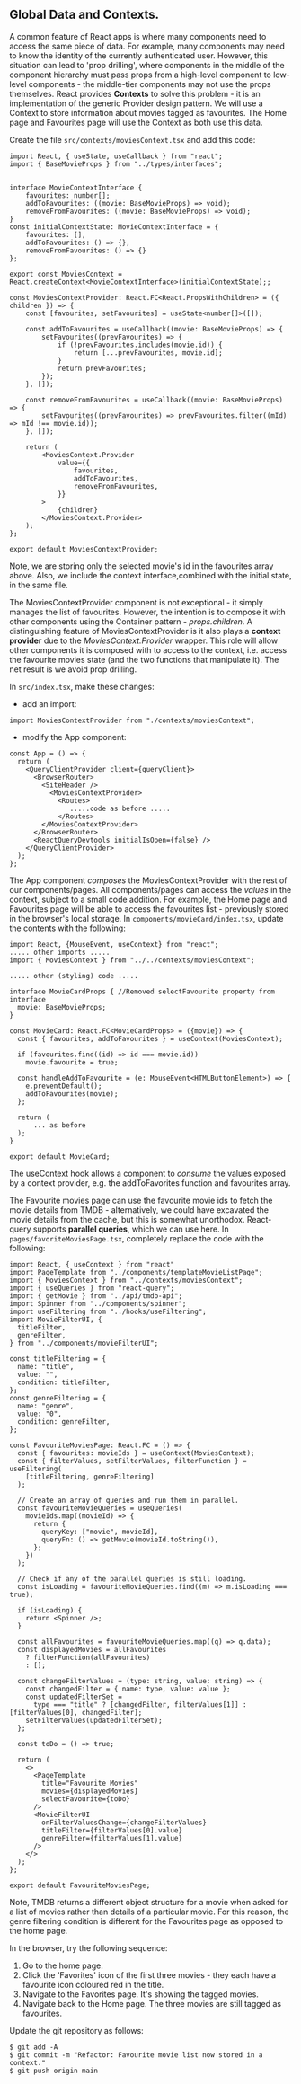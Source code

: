 ## Global Data and Contexts.

A common feature of React apps is where many components need to access the same piece of data. For example, many components may need to know the identity of the currently authenticated user. However, this situation can lead to 'prop drilling', where components in the middle of the component hierarchy must pass props from a high-level component to low-level components - the middle-tier components may not use the props themselves. React provides __Contexts__ to solve this problem - it is an implementation of the generic Provider design pattern. We will use a Context to store information about movies tagged as favourites. The Home page and Favourites page will use the Context as both use this data.

Create the file `src/contexts/moviesContext.tsx` and add this code:

```tsx
import React, { useState, useCallback } from "react";
import { BaseMovieProps } from "../types/interfaces";


interface MovieContextInterface {
    favourites: number[];
    addToFavourites: ((movie: BaseMovieProps) => void);
    removeFromFavourites: ((movie: BaseMovieProps) => void);
}
const initialContextState: MovieContextInterface = {
    favourites: [],
    addToFavourites: () => {},
    removeFromFavourites: () => {}
};

export const MoviesContext = React.createContext<MovieContextInterface>(initialContextState);;

const MoviesContextProvider: React.FC<React.PropsWithChildren> = ({ children }) => {
    const [favourites, setFavourites] = useState<number[]>([]);

    const addToFavourites = useCallback((movie: BaseMovieProps) => {
        setFavourites((prevFavourites) => {
            if (!prevFavourites.includes(movie.id)) {
                return [...prevFavourites, movie.id];
            }
            return prevFavourites;
        });
    }, []);

    const removeFromFavourites = useCallback((movie: BaseMovieProps) => {
        setFavourites((prevFavourites) => prevFavourites.filter((mId) => mId !== movie.id));
    }, []);

    return (
        <MoviesContext.Provider
            value={{
                favourites,
                addToFavourites,
                removeFromFavourites,
            }}
        >
            {children}
        </MoviesContext.Provider>
    );
};

export default MoviesContextProvider;
```
Note, we are storing only the selected movie's id in the favourites array above. Also, we include the context interface,combined with the initial state,  in the same file. 

The MoviesContextProvider component is not exceptional - it simply manages the list of favourites. However, the intention is to compose it with other components using the Container pattern - _props.children_. A distinguishing feature of MoviesContextProvider is it also plays a __context provider__ due to the _MoviesContext.Provider_ wrapper. This role will allow other components it is composed with to access to the context, i.e. access the favourite movies state (and the two functions that manipulate it). The net result is we avoid prop drilling.

In `src/index.tsx`, make these changes:

- add an import:

```tsx
import MoviesContextProvider from "./contexts/moviesContext";
```

- modify the App component:

```tsx
const App = () => {
  return (
    <QueryClientProvider client={queryClient}>
      <BrowserRouter>
        <SiteHeader />
          <MoviesContextProvider>
            <Routes>
               .....code as before .....
            </Routes>
        </MoviesContextProvider>
      </BrowserRouter>
      <ReactQueryDevtools initialIsOpen={false} />
    </QueryClientProvider>
  );
};
```
The App component _composes_ the MoviesContextProvider with the rest of our components/pages. All components/pages can access the _values_ in the context, subject to a small code addition. For example, the Home page and Favourites page will be able to access the favourites list - previously stored in the browser's local storage. In `components/movieCard/index.tsx`, update the contents with the following:
~~~tsx
import React, {MouseEvent, useContext} from "react";
..... other imports .....
import { MoviesContext } from "../../contexts/moviesContext";

..... other (styling) code .....

interface MovieCardProps { //Removed selectFavourite property from interface
  movie: BaseMovieProps;
}

const MovieCard: React.FC<MovieCardProps> = ({movie}) => {
  const { favourites, addToFavourites } = useContext(MoviesContext);

  if (favourites.find((id) => id === movie.id)) 
    movie.favourite = true;
 
  const handleAddToFavourite = (e: MouseEvent<HTMLButtonElement>) => {
    e.preventDefault();
    addToFavourites(movie);
  };

  return (
      ... as before
  );
}

export default MovieCard;
~~~
The useContext hook allows a component to _consume_ the values exposed by a context provider, e.g. the addToFavorites function and favourites array. 

The Favourite movies page can use the favourite movie ids to fetch the movie details from TMDB - alternatively, we could have excavated the movie details  from the cache, but this is somewhat unorthodox. React-query supports __parallel queries__, which we can use here. In `pages/favoriteMoviesPage.tsx`, completely replace the code with the following:
```tsx
import React, { useContext } from "react"
import PageTemplate from "../components/templateMovieListPage";
import { MoviesContext } from "../contexts/moviesContext";
import { useQueries } from "react-query";
import { getMovie } from "../api/tmdb-api";
import Spinner from "../components/spinner";
import useFiltering from "../hooks/useFiltering";
import MovieFilterUI, {
  titleFilter,
  genreFilter,
} from "../components/movieFilterUI";

const titleFiltering = {
  name: "title",
  value: "",
  condition: titleFilter,
};
const genreFiltering = {
  name: "genre",
  value: "0",
  condition: genreFilter,
};

const FavouriteMoviesPage: React.FC = () => {
  const { favourites: movieIds } = useContext(MoviesContext);
  const { filterValues, setFilterValues, filterFunction } = useFiltering(
    [titleFiltering, genreFiltering]
  );

  // Create an array of queries and run them in parallel.
  const favouriteMovieQueries = useQueries(
    movieIds.map((movieId) => {
      return {
        queryKey: ["movie", movieId],
        queryFn: () => getMovie(movieId.toString()),
      };
    })
  );

  // Check if any of the parallel queries is still loading.
  const isLoading = favouriteMovieQueries.find((m) => m.isLoading === true);

  if (isLoading) {
    return <Spinner />;
  }

  const allFavourites = favouriteMovieQueries.map((q) => q.data);
  const displayedMovies = allFavourites
    ? filterFunction(allFavourites)
    : [];

  const changeFilterValues = (type: string, value: string) => {
    const changedFilter = { name: type, value: value };
    const updatedFilterSet =
      type === "title" ? [changedFilter, filterValues[1]] : [filterValues[0], changedFilter];
    setFilterValues(updatedFilterSet);
  };

  const toDo = () => true;

  return (
    <>
      <PageTemplate
        title="Favourite Movies"
        movies={displayedMovies}
        selectFavourite={toDo}
      />
      <MovieFilterUI
        onFilterValuesChange={changeFilterValues}
        titleFilter={filterValues[0].value}
        genreFilter={filterValues[1].value}
      />
    </>
  );
};

export default FavouriteMoviesPage;
```
Note, TMDB returns a different object structure for a movie when asked for a list of movies rather than details of a particular movie. For this reason, the genre filtering condition is different for the Favourites page as opposed to the home page.

In the browser, try the following sequence:

1. Go to the home page.
1. Click the 'Favorites' icon of the first three movies - they each have a favourite icon coloured red in the title.
1. Navigate to the Favorites page. It's showing the tagged movies.
1. Navigate back to the Home page. The three movies are still tagged as favourites. 

Update the git repository as follows:

```
$ git add -A
$ git commit -m "Refactor: Favourite movie list now stored in a context."
$ git push origin main

```

